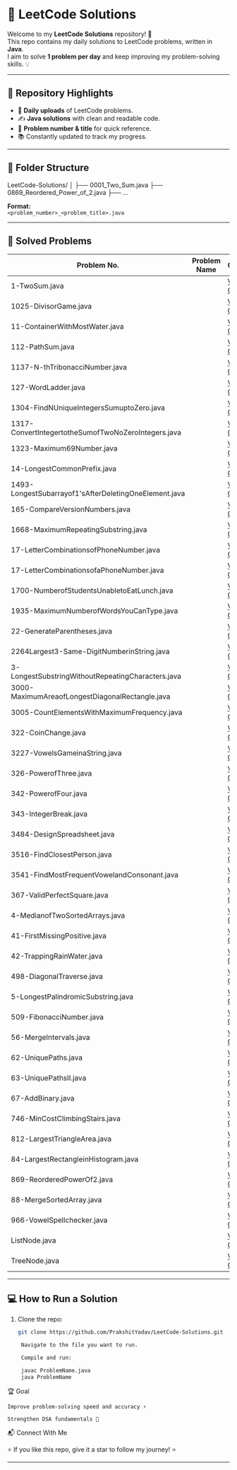 
# 🧩 LeetCode Solutions

Welcome to my **LeetCode Solutions** repository! 🚀  
This repo contains my daily solutions to LeetCode problems, written in **Java**.  
I aim to solve **1 problem per day** and keep improving my problem-solving skills. 💡  

---

## 📌 Repository Highlights
- 📅 **Daily uploads** of LeetCode problems.
- ✍️ **Java solutions** with clean and readable code.
- 🔢 **Problem number & title** for quick reference.
- 📚 Constantly updated to track my progress.

---

## 📂 Folder Structure

LeetCode-Solutions/
│
├── 0001_Two_Sum.java
├── 0869_Reordered_Power_of_2.java
├── ...

**Format:**  
`<problem_number>_<problem_title>.java`

---

## 📜 Solved Problems
<!-- START_TABLE -->
| Problem No. | Problem Name | Code |
|-------------|--------------|------|
| 1-TwoSum.java |  | [View Code](./1-TwoSum.java) |
| 1025-DivisorGame.java |  | [View Code](./1025-DivisorGame.java) |
| 11-ContainerWithMostWater.java |  | [View Code](./11-ContainerWithMostWater.java) |
| 112-PathSum.java |  | [View Code](./112-PathSum.java) |
| 1137-N-thTribonacciNumber.java |  | [View Code](./1137-N-thTribonacciNumber.java) |
| 127-WordLadder.java |  | [View Code](./127-WordLadder.java) |
| 1304-FindNUniqueIntegersSumuptoZero.java |  | [View Code](./1304-FindNUniqueIntegersSumuptoZero.java) |
| 1317-ConvertIntegertotheSumofTwoNoZeroIntegers.java |  | [View Code](./1317-ConvertIntegertotheSumofTwoNoZeroIntegers.java) |
| 1323-Maximum69Number.java |  | [View Code](./1323-Maximum69Number.java) |
| 14-LongestCommonPrefix.java |  | [View Code](./14-LongestCommonPrefix.java) |
| 1493-LongestSubarrayof1'sAfterDeletingOneElement.java |  | [View Code](./1493-LongestSubarrayof1'sAfterDeletingOneElement.java) |
| 165-CompareVersionNumbers.java |  | [View Code](./165-CompareVersionNumbers.java) |
| 1668-MaximumRepeatingSubstring.java |  | [View Code](./1668-MaximumRepeatingSubstring.java) |
| 17-LetterCombinationsofPhoneNumber.java |  | [View Code](./17-LetterCombinationsofPhoneNumber.java) |
| 17-LetterCombinationsofaPhoneNumber.java |  | [View Code](./17-LetterCombinationsofaPhoneNumber.java) |
| 1700-NumberofStudentsUnabletoEatLunch.java |  | [View Code](./1700-NumberofStudentsUnabletoEatLunch.java) |
| 1935-MaximumNumberofWordsYouCanType.java |  | [View Code](./1935-MaximumNumberofWordsYouCanType.java) |
| 22-GenerateParentheses.java |  | [View Code](./22-GenerateParentheses.java) |
| 2264Largest3-Same-DigitNumberinString.java |  | [View Code](./2264Largest3-Same-DigitNumberinString.java) |
| 3-LongestSubstringWithoutRepeatingCharacters.java |  | [View Code](./3-LongestSubstringWithoutRepeatingCharacters.java) |
| 3000-MaximumAreaofLongestDiagonalRectangle.java |  | [View Code](./3000-MaximumAreaofLongestDiagonalRectangle.java) |
| 3005-CountElementsWithMaximumFrequency.java |  | [View Code](./3005-CountElementsWithMaximumFrequency.java) |
| 322-CoinChange.java |  | [View Code](./322-CoinChange.java) |
| 3227-VowelsGameinaString.java |  | [View Code](./3227-VowelsGameinaString.java) |
| 326-PowerofThree.java |  | [View Code](./326-PowerofThree.java) |
| 342-PowerofFour.java |  | [View Code](./342-PowerofFour.java) |
| 343-IntegerBreak.java |  | [View Code](./343-IntegerBreak.java) |
| 3484-DesignSpreadsheet.java |  | [View Code](./3484-DesignSpreadsheet.java) |
| 3516-FindClosestPerson.java |  | [View Code](./3516-FindClosestPerson.java) |
| 3541-FindMostFrequentVowelandConsonant.java |  | [View Code](./3541-FindMostFrequentVowelandConsonant.java) |
| 367-ValidPerfectSquare.java |  | [View Code](./367-ValidPerfectSquare.java) |
| 4-MedianofTwoSortedArrays.java |  | [View Code](./4-MedianofTwoSortedArrays.java) |
| 41-FirstMissingPositive.java |  | [View Code](./41-FirstMissingPositive.java) |
| 42-TrappingRainWater.java |  | [View Code](./42-TrappingRainWater.java) |
| 498-DiagonalTraverse.java |  | [View Code](./498-DiagonalTraverse.java) |
| 5-LongestPalindromicSubstring.java |  | [View Code](./5-LongestPalindromicSubstring.java) |
| 509-FibonacciNumber.java |  | [View Code](./509-FibonacciNumber.java) |
| 56-MergeIntervals.java |  | [View Code](./56-MergeIntervals.java) |
| 62-UniquePaths.java |  | [View Code](./62-UniquePaths.java) |
| 63-UniquePathsII.java |  | [View Code](./63-UniquePathsII.java) |
| 67-AddBinary.java |  | [View Code](./67-AddBinary.java) |
| 746-MinCostClimbingStairs.java |  | [View Code](./746-MinCostClimbingStairs.java) |
| 812-LargestTriangleArea.java |  | [View Code](./812-LargestTriangleArea.java) |
| 84-LargestRectangleinHistogram.java |  | [View Code](./84-LargestRectangleinHistogram.java) |
| 869-ReorderedPowerOf2.java |  | [View Code](./869-ReorderedPowerOf2.java) |
| 88-MergeSortedArray.java |  | [View Code](./88-MergeSortedArray.java) |
| 966-VowelSpellchecker.java |  | [View Code](./966-VowelSpellchecker.java) |
| ListNode.java |  | [View Code](./ListNode.java) |
| TreeNode.java |  | [View Code](./TreeNode.java) |
<!-- END_TABLE -->

---

## 💻 How to Run a Solution
1. Clone the repo:
   ```bash
   git clone https://github.com/PrakshitYadav/LeetCode-Solutions.git

    Navigate to the file you want to run.

    Compile and run:

    javac ProblemName.java
    java ProblemName

🏆 Goal

    Improve problem-solving speed and accuracy ⚡

    Strengthen DSA fundamentals 🧠

📬 Connect With Me


⭐ If you like this repo, give it a star to follow my journey! ⭐


---
